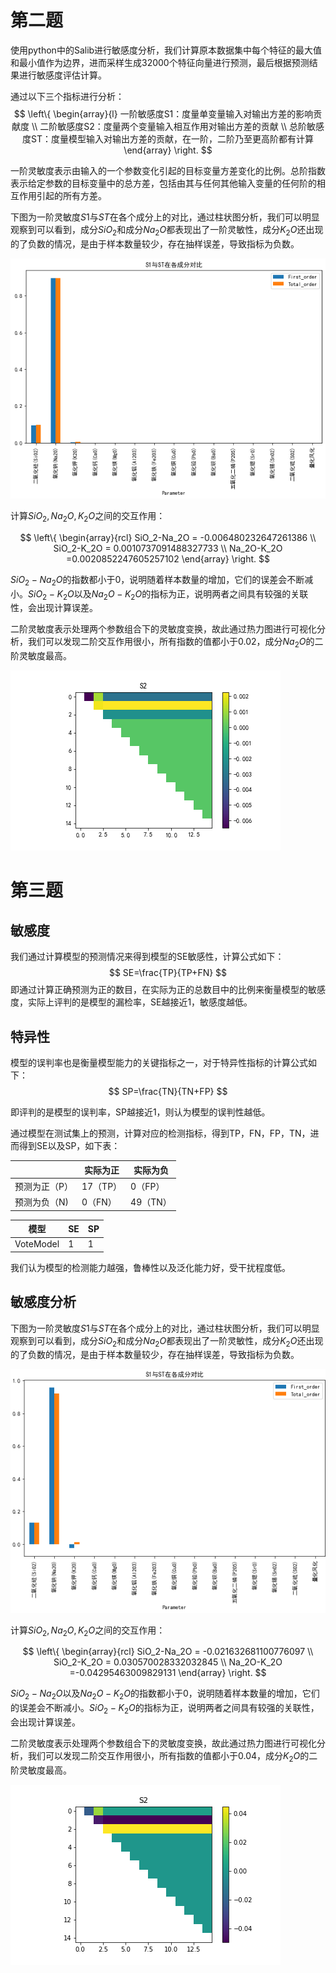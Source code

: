 # 第二题

使用python中的Salib进行敏感度分析，我们计算原本数据集中每个特征的最大值和最小值作为边界，进而采样生成32000个特征向量进行预测，最后根据预测结果进行敏感度评估计算。

通过以下三个指标进行分析：
$$
\left\{
\begin{array}{l}
一阶敏感度S1：度量单变量输入对输出方差的影响贡献度      \\
二阶敏感度S2：度量两个变量输入相互作用对输出方差的贡献		\\
总阶敏感度ST：度量模型输入对输出方差的贡献，在一阶，二阶乃至更高阶都有计算
\end{array} \right.
$$

一阶灵敏度表示由输入的一个参数变化引起的目标变量方差变化的比例。总阶指数表示给定参数的目标变量中的总方差，包括由其与任何其他输入变量的任何阶的相互作用引起的所有方差。

下图为一阶灵敏度$S1$与$ST$在各个成分上的对比，通过柱状图分析，我们可以明显观察到可以看到，成分$SiO_2$和成分$Na_2O$都表现出了一阶灵敏性，成分$K_2O$还出现的了负数的情况，是由于样本数量较少，存在抽样误差，导致指标为负数。

![S1](excel/result/2/S1.png)

计算$SiO_2,Na_2O,K_2O$之间的交互作用：


$$
\left\{
\begin{array}{rcl}
SiO_2-Na_2O = -0.006480232647261386      \\
SiO_2-K_2O =	0.0010737091488327733		\\
Na_2O-K_2O =0.0020852247605257102
\end{array} \right.
$$

$SiO_2-Na_2O$的指数都小于0，说明随着样本数量的增加，它们的误差会不断减小。$SiO_2-K_2O$以及$Na_2O-K_2O$的指标为正，说明两者之间具有较强的关联性，会出现计算误差。


二阶灵敏度表示处理两个参数组合下的灵敏度变换，故此通过热力图进行可视化分析，我们可以发现二阶交互作用很小，所有指数的值都小于0.02，成分$Na_2O$的二阶灵敏度最高。

![S2_heatmap](excel/result/2/S2_heatmap.png)





# 第三题

## 敏感度

我们通过计算模型的预测情况来得到模型的SE敏感性，计算公式如下：
$$
SE=\frac{TP}{TP+FN}
$$
即通过计算正确预测为正的数目，在实际为正的总数目中的比例来衡量模型的敏感度，实际上评判的是模型的漏检率，SE越接近1，敏感度越低。

## 特异性

模型的误判率也是衡量模型能力的关键指标之一，对于特异性指标的计算公式如下：
$$
SP=\frac{TN}{TN+FP}
$$


即评判的是模型的误判率，SP越接近1，则认为模型的误判性越低。

通过模型在测试集上的预测，计算对应的检测指标，得到TP，FN，FP，TN，进而得到SE以及SP，如下表：

|               | 实际为正 | 实际为负 |
| ------------- | -------- | -------- |
| 预测为正（P） | 17（TP） | 0（FP）  |
| 预测为负（N)  | 0（FN）  | 49（TN） |



| 模型      |   SE   |   SP   |  
| --------- | ---- | ---- | 
| VoteModel |   1   |   1   |   

我们认为模型的检测能力越强，鲁棒性以及泛化能力好，受干扰程度低。

## 敏感度分析


下图为一阶灵敏度$S1$与$ST$在各个成分上的对比，通过柱状图分析，我们可以明显观察到可以看到，成分$SiO_2$和成分$Na_2O$都表现出了一阶灵敏性，成分$K_2O$还出现的了负数的情况，是由于样本数量较少，存在抽样误差，导致指标为负数。

![S1](excel/result/3/S1.png)

计算$SiO_2,Na_2O,K_2O$之间的交互作用：


$$
\left\{
\begin{array}{rcl}
SiO_2-Na_2O = -0.021632681100776097      \\
SiO_2-K_2O =	0.030570028332032845		\\
Na_2O-K_2O =-0.04295463009829131
\end{array} \right.
$$

$SiO_2-Na_2O$以及$Na_2O-K_2O$的指数都小于0，说明随着样本数量的增加，它们的误差会不断减小。$SiO_2-K_2O$的指标为正，说明两者之间具有较强的关联性，会出现计算误差。


二阶灵敏度表示处理两个参数组合下的灵敏度变换，故此通过热力图进行可视化分析，我们可以发现二阶交互作用很小，所有指数的值都小于0.04，成分$K_2O$的二阶灵敏度最高。

![S2_heatmap](excel/result/3/S2_heatmap.png)

